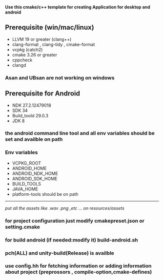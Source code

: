 **Use this cmake/c++ template for creating Application for desktop and android**

## Prerequisite (win/mac/linux) 
 - LLVM 19 or greater (clang++)
 - clang-format , clang-tidy , cmake-format 
 - vcpkg (catch2) 
 - cmake 3.26 or greater
 - cppcheck
 - clangd 
### Asan and UBsan are not working on windows

## Prerequisite for Android 
 - NDK 27.2.12479018
 - SDK 34
 - Build_toold 29.0.3
 - JDK 8
 ### the android command line tool and all env variables should be set and availble on path  

 ### Env variables
  - VCPKG_ROOT
  - ANDROID_HOME
  - ANDROID_NDK_HOME
  - ANDROID_SDK_HOME
  - BUILD_TOOLS
  - JAVA_HOME
  - platform-tools should be on path

--------------------------------------------------------------------------------
*put all the assets like .wav .png ,etc ... on resources/assets* 

### for project configuration just modify cmakepreset.json or setting.cmake
### for build android (if needed:modify it) build-android.sh 
### pch(ALL) and unity-build(Release) is availble 
### use config.hh for fetching information or adding information about project (preprossors , compile-option,cmake-defines)